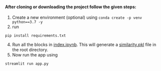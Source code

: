 #### After cloning or downloading the project follow the given steps:  
  1. Create a new environment (optional) using ``` conda create -p venv python==3.7 -y ```
  2. run
```
pip install requirements.txt
```  
  4. Run all the blocks in [index.ipynb](#). This will generate a [similarity.pkl](#) file in the root directory.
  5. Now run the app using
```
streamlit run app.py
```
